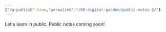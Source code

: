 ```yaml
---
{"dg-publish":true,"permalink":"/00-digital-garden/public-notes-2/"}
---
```


Let's learn in public. Public notes coming soon!